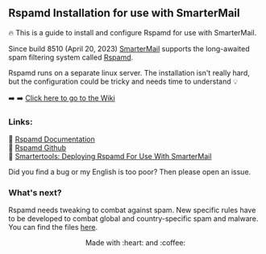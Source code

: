 ## Rspamd Installation for use with SmarterMail

:fire: This is a guide to install and configure Rspamd for use with SmarterMail.

Since build 8510 (April 20, 2023) [SmarterMail](https://www.smartertools.com/smartermail/business-email-server) supports the long-awaited spam filtering system called  [Rspamd](https://rspamd.com/).

Rspamd runs on a separate linux server. The installation isn't really hard, but the configuration could be tricky and needs time to understand :bulb: 

:arrow_right: :arrow_right: [Click here to go to the Wiki](../../wiki)

### Links:

:link: [Rspamd Documentation](https://rspamd.com/doc/index.html)<br>
:link: [Rspamd Github](https://github.com/rspamd/rspamd)<br>
:link: [Smartertools: Deploying Rspamd For Use With SmarterMail](https://portal.smartertools.com/kb/a3595/deploying-rspamd-for-use-with-smartermail.aspx?KBSearchID=904007)

Did you find a bug or my English is too poor? Then please open an issue.

### What's next?

Rspamd needs tweaking to combat against spam. New specific rules have to be developed to combat global and country-specific spam and malware.
You can find the files [here](https://github.com/martinschaible/rspamd-rules).

<p align="center">Made with :heart: and :coffee:</p>
